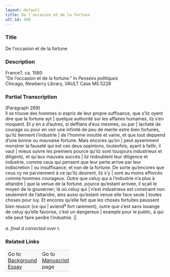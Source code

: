 ```yaml
---  
layout: default  
title: De l'occasion et de la fortune  
utl_id: 450
---
```


### Title

De l'occasion et de la fortune

### Description

<p>France?, ca. 1580<br />
"De l’occasion et de la fortune." In <em>Pensées politiques</em><br />
Chicago, Newberry Library, VAULT Case MS 5228</p>



### Partial Transcription

<p>[Paragraph 269]<br />
Il se trouve des hommes si espris de leur propre suffisance, que s’ilz oyent dire que la fortune ayt | quelque authorité sur les affaires humaines, ilz s’en moquent. Et y en a d’autres, si deffians d’eus mesmes, ou par | lacheté de courage ou pour en voir une infinité de peu de merite estre bien fortunés, qu’ilz tiennent l’industrie | de l’homme innutile et vaine, et que tout deppend d’une bonne ou mauvaise fortune. Mais encores qu’on | peut aysemment monstrer la fauseté qui est ces deus oppinions, toutesfois, ayant à faillir, il vaut | mieus suivre les premiers pource qu’ilz sont tousjours industrieux et diligentz, et qu’aux mauvais succés | ilz redoublent leur diligence et industrie, comme ceus qui pensent que leur perte arrive par leur indiscretion | ou insuffisance, et non de la fortune. De sorte qu’encores que ceus cy ne parviennent à ce qu’ilz desirent, ilz s’y | sont au moins efforcés comme hommes courageux. Outre que celuy qui a l’industrie n’a plus à attandre | que la venue de la fortune, pource qu’estant arrivee, il sçait le moyen de la gouverner; là où celuy qui | n’est industrieus est constraint non seulement de l’attandre, ains aussi qu’estant venue elle face seule | toutes choses pour luy. Et encores qu’elle feit que les choses fortuites peus­sent bien reuscir (ce qui | aviend<sup>a</sup> fort rarement), outre que c’est sans louange de celuy qu’elle favorise, c’est un dangereus | example pour le public, à qui elle peut faire perdre l’industrie. <span style="line-height: 20.8px;">||</span></p>
<p><em>a. final</em> d <em>corrected over</em> t.</p>



### Related Links

<table border="0.5" cellpadding="1" cellspacing="1" style="width: 200px; background-color:#F8F8F8;">
    <tbody style="border-color:#ccc">
        <tr style="border-color:#ccc">
            <td>Go to <a href="https://french.newberry.t-pen.org/essay/450" target="_blank">Background Essay</a></td>
            <td>Go to <a href="https://french.newberry.t-pen.org/www/record.html?id=450" target="_blank">Manuscript</a> page</td>
        </tr>
    </tbody>
</table>
